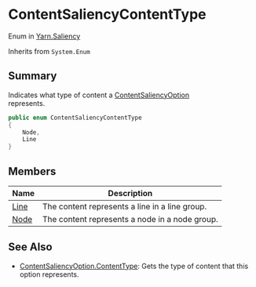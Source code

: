 # ContentSaliencyContentType

Enum in [Yarn.Saliency](yarn.saliency.md)

Inherits from `System.Enum`

## Summary

Indicates what type of content a [ContentSaliencyOption](yarn.saliency.contentsaliencyoption.md)\
represents.

```csharp
public enum ContentSaliencyContentType
{
    Node,
    Line
}
```

## Members

| Name                                                     | Description                                    |
| -------------------------------------------------------- | ---------------------------------------------- |
| [Line](yarn.saliency.contentsaliencycontenttype.line.md) | The content represents a line in a line group. |
| [Node](yarn.saliency.contentsaliencycontenttype.node.md) | The content represents a node in a node group. |

## See Also

* [ContentSaliencyOption.ContentType](yarn.saliency.contentsaliencyoption.contenttype.md): Gets the type of content that this option represents.
